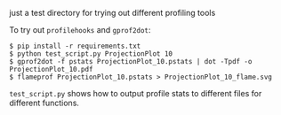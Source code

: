 just a test directory for trying out different profiling tools 


To try out `profilehooks` and `gprof2dot`: 

```
$ pip install -r requirements.txt 
$ python test_script.py ProjectionPlot 10
$ gprof2dot -f pstats ProjectionPlot_10.pstats | dot -Tpdf -o ProjectionPlot_10.pdf
$ flameprof ProjectionPlot_10.pstats > ProjectionPlot_10_flame.svg

```


`test_script.py` shows how to output profile stats to different files for different functions.
